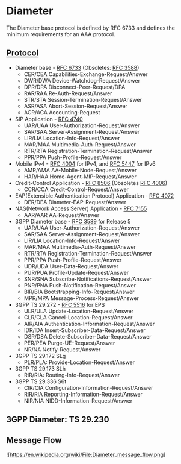 # Diameter
The Diameter base protocol is defined by RFC 6733 and defines the minimum requirements for an AAA protocol. 

## [Protocol](https://en.wikipedia.org/wiki/Diameter_(protocol))
- Diameter base - [RFC 6733](https://tools.ietf.org/html/rfc6733) (Obsoletes: [RFC 3588](https://tools.ietf.org/html/rfc3588))
    - CER/CEA  Capabilities-Exchange-Request/Answer  	
    - DWR/DWA  Device-Watchdog-Request/Answer	
    - DPR/DPA  Disconnect-Peer-Request/DPA
    - RAR/RAA  Re-Auth-Request/Answer
    - STR/STA  Session-Termination-Request/Answer
    - ASR/ASA  Abort-Session-Request/Answer
    - ACR/ACA  Accounting-Request
- SIP Application - [RFC 4740](https://tools.ietf.org/html/rfc4740)
    - UAR/UAA  User-Authorization-Request/Answer
    - SAR/SAA  Server-Assignment-Request/Answer
    - LIR/LIA  Location-Info-Request/Answer
    - MAR/MAA  Multimedia-Auth-Request/Answer
    - RTR/RTA  Registration-Termination-Request/Answer
    - PPR/PPA  Push-Profile-Request/Answer
- Mobile IPv4 - [RFC 4004](https://tools.ietf.org/html/rfc4004) for IPv4, and [RFC 5447](https://tools.ietf.org/html/rfc5447) for IPv6
    - AMR/AMA  AA-Mobile-Node-Request/Answer	
    - HAR/HAA  Home-Agent-MIP-Request/Answer
- Credit-Control Application - [RFC 8506](https://tools.ietf.org/html/rfc8506) (Obsoletes [RFC 4006](https://tools.ietf.org/html/rfc4006))
    - CCR/CCA  Credit-Control-Request/Answer	
- EAP(Extensible Authentication Protocol) Application - [RFC 4072](https://tools.ietf.org/html/rfc4072)
    - DER/DEA  Diameter-EAP-Request/Answer
- NAS(Network Access Server) Application - [RFC 7155](https://tools.ietf.org/html/rfc7155)
    - AAR/AAR  AA-Request/Answer
- 3GPP Diameter base - [RFC 3589](https://tools.ietf.org/html/rfc3589) for Release 5
    - UAR/UAA  User-Authorization-Request/Answer
    - SAR/SAA  Server-Assignment-Request/Answer
    - LIR/LIA  Location-Info-Request/Answer
    - MAR/MAA  Multimedia-Auth-Request/Answer
    - RTR/RTA  Registration-Termination-Request/Answer
    - PPR/PPA  Push-Profile-Request/Answer
    - UDR/UDA  User-Data-Request/Answer
    - PUR/PUA  Profile-Update-Request/Answer
    - SNR/SNA  Subscribe-Notifications-Request/Answer
    - PNR/PNA  Push-Notification-Request/Answer
    - BIR/BIA  Bootstrapping-Info-Request/Answer
    - MPR/MPA  Message-Process-Request/Answer
- 3GPP TS 29.272 - [RFC 5516](https://tools.ietf.org/html/rfc5516) for EPS
    - ULR/ULA  Update-Location-Request/Answer
    - CLR/CLA  Cancel-Location-Request/Answer
    - AIR/AIA  Authentication-Information-Request/Answer
    - IDR/IDA  Insert-Subscriber-Data-Request/Answer
    - DSR/DSA  Delete-Subscriber-Data-Request/Answer
    - PER/PEA  Purge-UE-Request/Answer
    - NR/NA    Notify-Request/Answer
- 3GPP TS 29.172 SLg
    - PLR/PLA: Provide-Location-Request/Answer
- 3GPP TS 29.173 SLh
    - RIR/RIA: Routing-Info-Request/Answer
- 3GPP TS 29.336 S6t
    - CIR/CIA  Configuration-Information-Request/Answer
    - RIR/RIA  Reporting-Information-Request/Answer
    - NIR/NIA  NIDD-Information-Request/Answer
    
## 3GPP Diameter: TS 29.230

## Message Flow 
![https://en.wikipedia.org/wiki/File:Diameter_message_flow.png]

